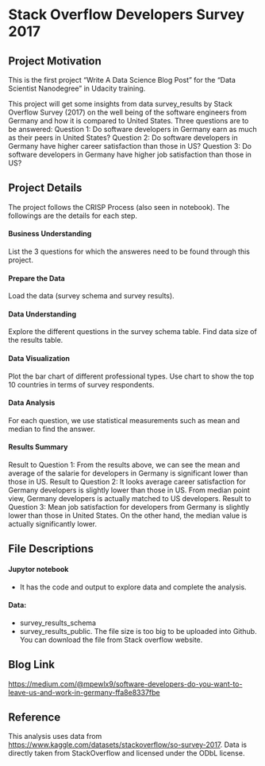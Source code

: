 # Stack Overflow Developers Survey 2017
## Project Motivation
This is the first project “Write A Data Science Blog Post” for the “Data Scientist Nanodegree” in Udacity training.

This project will get some insights from data survey_results by Stack Overflow Survey (2017) on the well being of the software engineers from Germany and how it is compared to United States. Three questions are to be answered: Question 1: Do software developers in Germany earn as much as their peers in United States? Question 2: Do software developers in Germany have higher career satisfaction than those in US? Question 3: Do software developers in Germany have higher job satisfaction than those in US?
## Project Details
The project follows the CRISP Process (also seen in notebook). The followings are the details for each step.
#### Business Understanding
List the 3 questions for which the answeres need to be found through this project.
#### Prepare the Data
Load the data (survey schema and survey results).
#### Data Understanding
Explore the different questions in the survey schema table. 
Find data size of the results table.
#### Data Visualization
Plot the bar chart of different professional types.
Use chart to show the top 10 countries in terms of survey respondents.
#### Data Analysis
For each question, we use statistical measurements such as mean and median to find the answer.
#### Results Summary
Result to Question 1: From the results above, we can see the mean and average of the salarie for developers in Germany is significant lower than those in US.
Result to Question 2: It looks average career satisfaction for Germany developers is slightly lower than those in US. From median point view, Germany developers is actually matched to US developers.
Result to Question 3: Mean job satisfaction for developers from Germany is slightly lower than those in United States. On the other hand, the median value is actually significantly lower.
## File Descriptions
#### Jupytor notebook
 - It has the code and output to explore data and complete the analysis.
#### Data:
 - survey_results_schema
 - survey_results_public. The file size is too big to be uploaded into Github. You can download the file from Stack overflow website.
## Blog Link

https://medium.com/@mpewlx9/software-developers-do-you-want-to-leave-us-and-work-in-germany-ffa8e8337fbe

## Reference
This analysis uses data from https://www.kaggle.com/datasets/stackoverflow/so-survey-2017. 
Data is directly taken from StackOverflow and licensed under the ODbL license.
